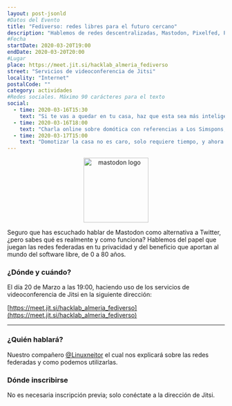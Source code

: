 ```yaml
---
layout: post-jsonld
#Datos del Evento
title: "Fediverso: redes libres para el futuro cercano"
description: "Hablemos de redes descentralizadas, Mastodon, Pixelfed, PeerTube"
#Fecha
startDate: 2020-03-20T19:00
endDate: 2020-03-20T20:00
#Lugar
place: https://meet.jit.si/hacklab_almeria_fediverso
street: "Servicios de videoconferencia de Jitsi"
locality: "Internet"
postalCode: ""
category: actividades
#Redes sociales. Máximo 90 carácteres para el texto
social:
  - time: 2020-03-16T15:30
    text: "Si te vas a quedar en tu casa, haz que esta sea más inteligente con nuestra charla online"
  - time: 2020-03-16T18:00
    text: "Charla online sobre domótica con referencias a Los Simspons, ¿acaso tienes un plan mejor para mañana a las 19:00?"
  - time: 2020-03-17T15:00
    text: "Domotizar la casa no es caro, solo requiere tiempo, y ahora lo tienes... Aprende como esta tarde desde tu casa"
---
```


<p align="center">
  <img style="width:150px;" src="https://upload.wikimedia.org/wikipedia/commons/thumb/5/51/Mastodon_First_Logo.svg/1024px-Mastodon_First_Logo.svg.png" alt="mastodon logo" />
</p>


Seguro que has escuchado hablar de Mastodon como alternativa a Twitter, ¿pero sabes qué es realmente y como funciona? Hablemos del papel que juegan las redes federadas en tu privacidad y del beneficio que aportan al mundo del software libre, de 0 a 80 años.



### ¿Dónde y cuándo?

El día 20 de Marzo a las 19:00, haciendo uso de los servicios de videoconferencia de Jitsi en la siguiente dirección:

[https://meet.jit.si/hacklab_almeria_fediverso](https://meet.jit.si/hacklab_almeria_fediverso)

---

### ¿Quién hablará?

Nuestro compañero [@Linuxneitor](https://twitter.com/Linuxneitor) el cual nos explicará sobre las redes federadas y como podemos utilizarlas.

### Dónde inscribirse

No es necesaria inscripción previa; solo conéctate a la dirección de Jitsi.

